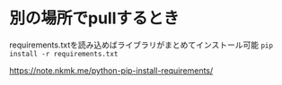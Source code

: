 # 別の場所でpullするとき

requirements.txtを読み込めばライブラリがまとめてインストール可能
`pip install -r requirements.txt`

https://note.nkmk.me/python-pip-install-requirements/
